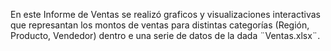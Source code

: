 En este Informe de Ventas se realizó graficos y visualizaciones interactivas que represantan los montos de ventas para distintas categorías (Región, Producto, Vendedor) dentro e una serie de datos de la dada ¨Ventas.xlsx¨.
